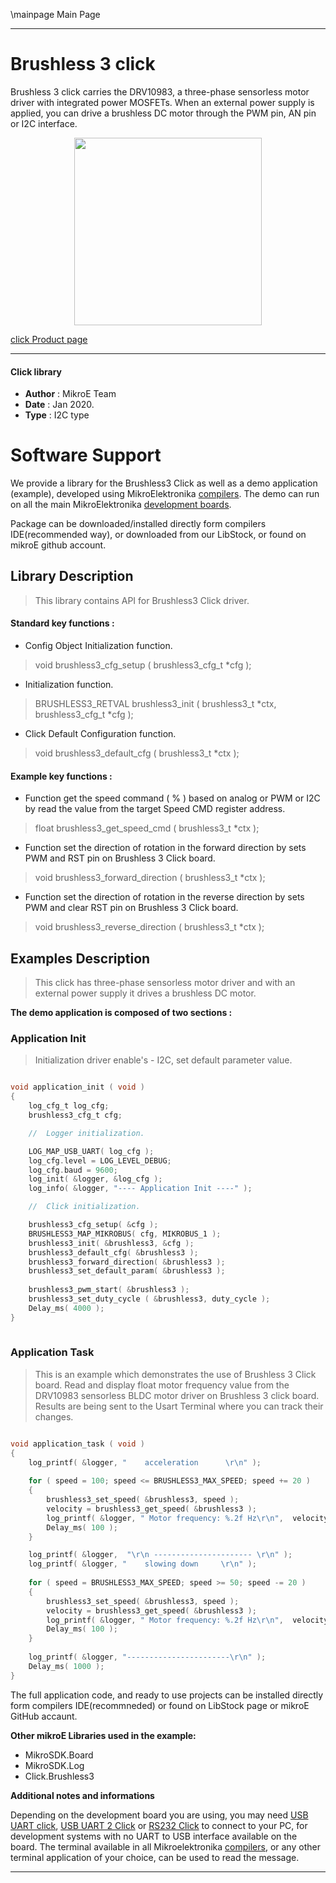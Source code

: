 \mainpage Main Page
 
 

---
# Brushless 3 click

Brushless 3 click carries the DRV10983, a three-phase sensorless motor driver with integrated power MOSFETs. When an external power supply is applied, you can drive a brushless DC motor through the PWM pin, AN pin or I2C interface.

<p align="center">
  <img src="http://download.mikroe.com/images/click_for_ide/brushless3_click.png" height=300px>
</p>

[click Product page](<https://www.mikroe.com/brushless-3-click>)

---


#### Click library 

- **Author**        : MikroE Team
- **Date**          : Jan 2020.
- **Type**          : I2C type


# Software Support

We provide a library for the Brushless3 Click 
as well as a demo application (example), developed using MikroElektronika 
[compilers](http://shop.mikroe.com/compilers). 
The demo can run on all the main MikroElektronika [development boards](http://shop.mikroe.com/development-boards).

Package can be downloaded/installed directly form compilers IDE(recommended way), or downloaded from our LibStock, or found on mikroE github account. 

## Library Description

> This library contains API for Brushless3 Click driver.

#### Standard key functions :

- Config Object Initialization function.
> void brushless3_cfg_setup ( brushless3_cfg_t *cfg ); 
 
- Initialization function.
> BRUSHLESS3_RETVAL brushless3_init ( brushless3_t *ctx, brushless3_cfg_t *cfg );

- Click Default Configuration function.
> void brushless3_default_cfg ( brushless3_t *ctx );


#### Example key functions :

- Function get the speed command ( % ) based on analog or PWM or I2C by read the value from the target Speed CMD register address.
> float brushless3_get_speed_cmd ( brushless3_t *ctx );
 
- Function set the direction of rotation in the forward direction by sets PWM and RST pin on Brushless 3 Click board.
> void brushless3_forward_direction ( brushless3_t *ctx );

- Function set the direction of rotation in the reverse direction by sets PWM and clear RST pin on Brushless 3 Click board.
> void brushless3_reverse_direction ( brushless3_t *ctx ); 

## Examples Description

> This click has three-phase sensorless motor driver and with an external power supply it drives a brushless DC motor. 

**The demo application is composed of two sections :**

### Application Init 

> Initialization driver enable's - I2C, set default parameter value.

```c

void application_init ( void )
{
    log_cfg_t log_cfg;
    brushless3_cfg_t cfg;

    //  Logger initialization.

    LOG_MAP_USB_UART( log_cfg );
    log_cfg.level = LOG_LEVEL_DEBUG;
    log_cfg.baud = 9600;
    log_init( &logger, &log_cfg );
    log_info( &logger, "---- Application Init ----" );

    //  Click initialization.

    brushless3_cfg_setup( &cfg );
    BRUSHLESS3_MAP_MIKROBUS( cfg, MIKROBUS_1 );
    brushless3_init( &brushless3, &cfg );
    brushless3_default_cfg( &brushless3 );
    brushless3_forward_direction( &brushless3 );
    brushless3_set_default_param( &brushless3 );
    
    brushless3_pwm_start( &brushless3 );
    brushless3_set_duty_cycle ( &brushless3, duty_cycle );
    Delay_ms( 4000 );
}
  
```

### Application Task

> This is an example which demonstrates the use of Brushless 3 Click board.
> Read and display float motor frequency value from the DRV10983 sensorless 
> BLDC motor driver on Brushless 3 click board. Results are being sent to 
> the Usart Terminal where you can track their changes. 

```c

void application_task ( void )
{
    log_printf( &logger, "    acceleration      \r\n" );
    
    for ( speed = 100; speed <= BRUSHLESS3_MAX_SPEED; speed += 20 )
    {
        brushless3_set_speed( &brushless3, speed );
        velocity = brushless3_get_speed( &brushless3 );
        log_printf( &logger, " Motor frequency: %.2f Hz\r\n",  velocity );
        Delay_ms( 100 );
    }

    log_printf( &logger,  "\r\n ---------------------- \r\n" ); 
    log_printf( &logger, "    slowing down     \r\n" );
    
    for ( speed = BRUSHLESS3_MAX_SPEED; speed >= 50; speed -= 20 )
    {
        brushless3_set_speed( &brushless3, speed );
        velocity = brushless3_get_speed( &brushless3 );
        log_printf( &logger, " Motor frequency: %.2f Hz\r\n",  velocity );
        Delay_ms( 100 );
    }
    
    log_printf( &logger, "-----------------------\r\n" );
    Delay_ms( 1000 );
}  

``` 

The full application code, and ready to use projects can be  installed directly form compilers IDE(recommneded) or found on LibStock page or mikroE GitHub accaunt.

**Other mikroE Libraries used in the example:** 

- MikroSDK.Board
- MikroSDK.Log
- Click.Brushless3

**Additional notes and informations**

Depending on the development board you are using, you may need 
[USB UART click](http://shop.mikroe.com/usb-uart-click), 
[USB UART 2 Click](http://shop.mikroe.com/usb-uart-2-click) or 
[RS232 Click](http://shop.mikroe.com/rs232-click) to connect to your PC, for 
development systems with no UART to USB interface available on the board. The 
terminal available in all Mikroelektronika 
[compilers](http://shop.mikroe.com/compilers), or any other terminal application 
of your choice, can be used to read the message.



---
